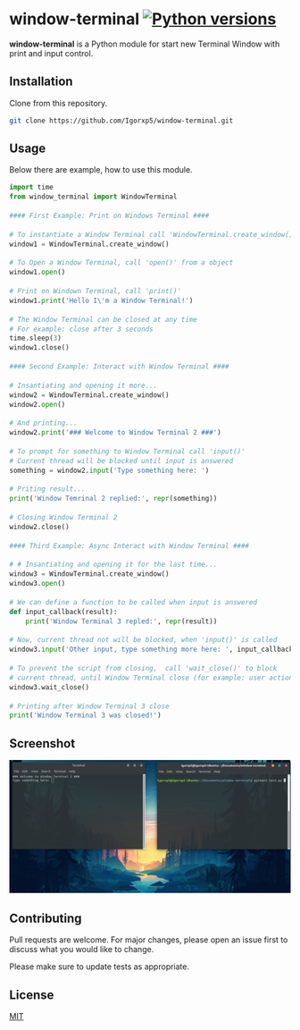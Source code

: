 # window-terminal [![Python versions](https://img.shields.io/badge/python-3-brightgreen.svg)](https://www.python.org/)

**window-terminal** is a Python module for start new Terminal Window with print and input control.

## Installation

Clone from this repository.

```bash
git clone https://github.com/Igorxp5/window-terminal.git
```

## Usage

Below there are example, how to use this module.

```python
import time
from window_terminal import WindowTerminal

#### First Example: Print on Windows Terminal ####

# To instantiate a Window Terminal call 'WindowTerminal.create_window()' 
window1 = WindowTerminal.create_window()

# To Open a Window Terminal, call 'open()' from a object
window1.open()

# Print on Windown Terminal, call 'print()'
window1.print('Hello I\'m a Window Terminal!')

# The Window Terminal can be closed at any time
# For example: close after 3 seconds
time.sleep(3)
window1.close()

#### Second Example: Interact with Window Terminal ####

# Insantiating and opening it more...
window2 = WindowTerminal.create_window()
window2.open()

# And printing...
window2.print('### Welcome to Window Terminal 2 ###')

# To prompt for something to Window Terminal call 'input()'
# Current thread will be blocked until input is answered
something = window2.input('Type something here: ')

# Priting result...
print('Window Temrinal 2 replied:', repr(something))

# Closing Window Terminal 2
window2.close()

#### Third Example: Async Interact with Window Terminal ####

# # Insantiating and opening it for the last time...
window3 = WindowTerminal.create_window()
window3.open()

# We can define a function to be called when input is answered
def input_callback(result):
	print('Window Terminal 3 repled:', repr(result))

# Now, current thread not will be blocked, when 'input()' is called
window3.input('Other input, type something more here: ', input_callback)

# To prevent the script from closing,  call 'wait_close()' to block 
# current thread, until Window Terminal close (for example: user action).
window3.wait_close()

# Printing after Window Terminal 3 close
print('Window Terminal 3 was closed!')
```


## Screenshot

![Screenshot](screenshot-window-terminal.png)

## Contributing
Pull requests are welcome. For major changes, please open an issue first to discuss what you would like to change.

Please make sure to update tests as appropriate.

## License
[MIT](https://raw.githubusercontent.com/Igorxp5/window-terminal/master/LICENSE)